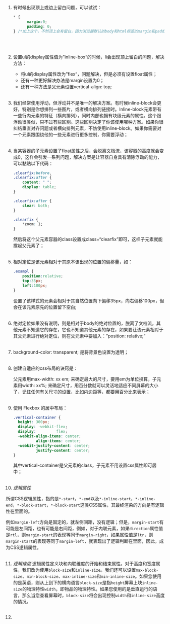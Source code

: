 1. 有时候出现顶上或边上留白问题，可以试试：

   ```css
   * {
   		 margin:0;
   		 padding: 0;
   } /*加上这个，不然顶上会有留白，因为浏览器默认的body和html标签的margin和padding都不是0*/
   ```

<br><br>

2. 设置ul的display属性值为”inline-box“的时候，li会出现顶上留白的问题，解决方法：

   - 将ul的display属性改为”flex“，问题解决，但是必须有设置float属性；
   - 还有一种更好解决办法是margin设置为0；
   - 还有一种方法是父元素设置vertical-align: top;<br><br>

3. 我们经常使用浮动，但浮动并不是唯一的解决方案。有时候inline-block会更好，特别是你想排列一些图片，或者横向排列链接时。Inline-block元素带有一些行内元素的特征（横向排列），同时内部也拥有块级元素的属性。这个跟浮动很类似，只不过有些区别。这些区别决定了你该使用哪种方案。如果你很纠结垂直对齐问题或者横向排列元素，不妨使用inline-block。如果你需要对一个元素跟围绕他的一些元素进行更多控制，你需要浮动；<br><br>

4. 当某容器的子元素设置了float属性之后，会脱离文档流，该容器的高度就会变成0，这样会引发一系列问题，解决方案是让容器自身具有清除浮动的能力，可以黏贴以下代码：

   ```css
   .clearfix:before,
   .clearfix:after {
       content: " ";
       display: table;
   }
   
   .clearfix:after {
       clear: both;
   }
   
   .clearfix {
       *zoom: 1;
   }
   ```

   然后将这个父元素容器的class设置成class=“clearfix”即可，这样子元素就能撑起父元素了；<br><br>

5. 相对定位是该元素相对于其原本该出现的位置的偏移量，如：

   ```css
   .exampl {
       position:relative;
       top:35px;
       left:100px;
   }
   ```

   设置了该样式的元素会相对于其自然位置向下偏移35px，向右偏移100px，但会在该元素原先的位置留下空白;<br><br>

6. 绝对定位如果没有说明，则是相对于body的绝对位置的，脱离了文档流，其他元素不知道它的存在，它也不知道其他元素的存在，如果要让该元素相对于其父元素进行绝对定位，则在父元素中要加入：”position: relative;”<br><br>

7. background-color: transparent; 是将背景色设置为透明；<br><br>

8. 创建自适应的css布局的诀窍是：

   父元素用max-width: xx em; 来确定最大的尺寸，要用em为单位换算，子元素用width: xx%; 来确定尺寸，用百分数就可以灵活地适应不同屏幕的大小了，记住任何有关尺寸的设置，比如内边距等，都要用百分比来表示；<br><br>

9. 使用 Flexbox 的居中布局：

   ```css
   .vertical-container {
     height: 300px;
     display: -webkit-flex;
     display:         flex;
     -webkit-align-items: center;
             align-items: center;
     -webkit-justify-content: center;
             justify-content: center;
   }
   ```

   其中vertical-container是父元素的class，子元素不用设置css属性即可居中；<br><br>

10. *逻辑属性*

   所谓CSS逻辑属性，指的是`*-start`，`*-end`以及`*-inline-start`，`*-inline-end`，`*-block-start`，`*-block-start`这类CSS属性，其最终渲染的方向是有逻辑性在里面的。

   例如`margin-left`方向是固定的，就左侧间距，没有逻辑；但是，`margin-start`有可能是左间距，也有可能是右间距，例如，对于内联元素，如果`direction`属性值是`rtl`，则`margin-start`的表现等同于`margin-right`，如果属性值是`ltr`，则`margin-start`的表现等同于`margin-left`，就表现出了逻辑判断在里面，因此，成为CSS逻辑属性。<br><br>

11. *逻辑维度*
   逻辑属性定义块和内联维度的开始和结束属性。对于高度和宽度属性，我们改为使用`block-size`和`inline-size`。我们还可以设置`max-block-size`、`min-block-size`、`max-inline-size`和`min-inline-size`。如果您使用的是英语，则从上到下的横向语言`block-size`是指`height`屏幕上块`inline-size`的物理特性`width`，即物品的物理特性。如果您使用的是垂直运行的语言，那么当您查看屏幕时，`block-size`将会出现控制`width`和`inline-size`高度的情况。<br><br>
   
12. 
